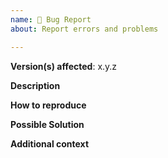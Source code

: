 ```yaml
---
name: 🐛 Bug Report
about: Report errors and problems

---
```


**Version(s) affected**: x.y.z

**Description**  
<!-- A clear and concise description of the problem. -->

**How to reproduce**  
<!-- Describe steps needed to reproduce the problem. -->

**Possible Solution**  
<!-- Optional: only if you have suggestions on a fix/reason for the bug -->

**Additional context**  
<!-- Optional: any other context about the problem: log messages, screenshots, etc. -->
